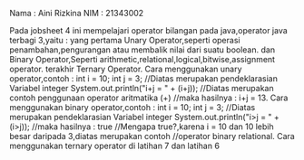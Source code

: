 Nama : Aini Rizkina
NIM : 21343002

 Pada jobsheet 4 ini mempelajari operator bilangan pada java,operator java terbagi 3,yaitu : 
 yang pertama Unary Operator,seperti operasi penambahan,pengurangan atau membalik nilai dari suatu boolean. 
 dan Binary Operator,Seperti arithmetic,relational,logical,bitwise,assignment operator. 
 terakhir Ternary Operator.
Cara menggunakan unary operator,contoh : int i = 10; int j = 3; //Diatas merupakan pendeklarasian Variabel integer System.out.println("i+j = " + (i+j)); //Diatas merupakan contoh penggunaan operator aritmatika (+) //maka hasilnya : i+j = 13.
Cara menggunakan binary operator,contoh : int i = 10; int j = 3; //Diatas merupakan pendeklarasian Variabel integer System.out.println("i>j = " + (i>j)); //maka hasilnya : true //Mengapa true?,karena i = 10 dan 10 lebih besar daripada 3,diatas merupakan contoh //operator binary relational.
Cara menggunakan ternary operator di latihan 7 dan latihan 6
